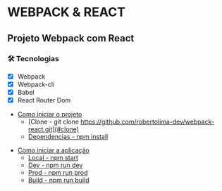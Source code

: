 # WEBPACK & REACT

## Projeto Webpack com React

### 🛠 Tecnologias

- [x] Webpack
- [x] Webpack-cli
- [x] Babel
- [x] React Router Dom

<!--ts-->
   * [Como iniciar o projeto](#como-usar)
      * [Clone - git clone https://github.com/robertolima-dev/webpack-react.git](#clone)
      * [Dependencias - npm install](#dev)
<!--te-->

<!--ts-->
   * [Como iniciar a aplicação](#como-usar)
      * [Local - npm start](#local)
      * [Dev - npm run dev](#dev)
      * [Prod - npm run prod](#prod)
      * [Build - npm run build](#build)
<!--te-->
